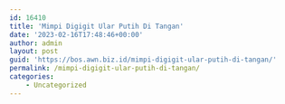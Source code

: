 ```yaml
---
id: 16410
title: 'Mimpi Digigit Ular Putih Di Tangan'
date: '2023-02-16T17:48:46+00:00'
author: admin
layout: post
guid: 'https://bos.awn.biz.id/mimpi-digigit-ular-putih-di-tangan/'
permalink: /mimpi-digigit-ular-putih-di-tangan/
categories:
    - Uncategorized
---
```


